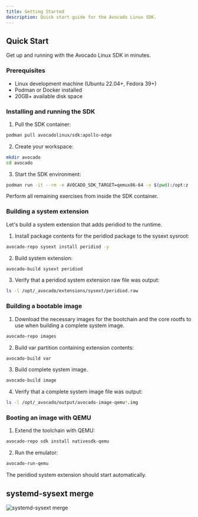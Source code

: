 ```yaml
---
title: Getting Started
description: Quick start guide for the Avocado Linux SDK.
---
```


## Quick Start

Get up and running with the Avocado Linux SDK in minutes.

### Prerequisites

- Linux development machine (Ubuntu 22.04+, Fedora 39+)
- Podman or Docker installed
- 20GB+ available disk space

### Installing and running the SDK

1. Pull the SDK container:

```bash
podman pull avocadolinux/sdk:apollo-edge
```

2. Create your workspace:

```bash
mkdir avocado
cd avocado
```

3. Start the SDK environment:

```bash
podman run -it --rm -e AVOCADO_SDK_TARGET=qemux86-64 -v $(pwd):/opt:z --entrypoint entrypoint.sh avocadolinux/sdk:apollo-edge /bin/bash
```

Perform all remaining exercises from inside the SDK container.

### Building a system extension

Let's build a system extension that adds peridiod to the runtime. 

1. Install package contents for the peridiod package to the sysext sysroot:

```bash
avocado-repo sysext install peridiod -y
```

2. Build system extension:

```bash
avocado-build sysext peridiod
```

3. Verify that a peridiod system extension raw file was output:

```bash
ls -l /opt/_avocado/extensions/sysext/peridiod.raw
```

### Building a bootable image

1. Download the necessary images for the bootchain and the core rootfs to use when building a complete system image.

```bash
avocado-repo images
```

2. Build var partition containing extension contents:

```bash
avocado-build var
```

3. Build complete system image.

```bash
avocado-build image
```

4. Verify that a complete system image file was output:

```bash
ls -l /opt/_avocado/output/avocado-image-qemu*.img
```

### Booting an image with QEMU

1. Extend the toolchain with QEMU:

```bash
avocado-repo sdk install nativesdk-qemu
```

2. Run the emulator:

```bash
avocado-run-qemu
```

The peridiod system extension should start automatically.

## systemd-sysext merge

![systemd-sysext merge](../../assets/sysext.png)

